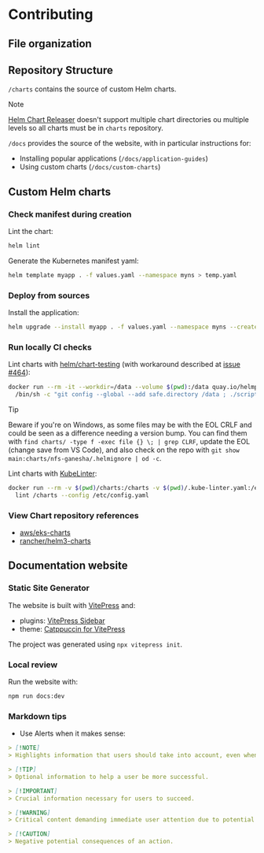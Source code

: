 # Contributing

## File organization

## Repository Structure

`/charts` contains the source of custom Helm charts.

> [!NOTE]
> [Helm Chart Releaser](https://github.com/helm/chart-releaser) doesn't support multiple chart directories ou multiple levels so all charts must be in `charts` repository.

`/docs` provides the source of the website, with in particular instructions for:

- Installing popular applications (`/docs/application-guides`)
- Using custom charts (`/docs/custom-charts`)

## Custom Helm charts

### Check manifest during creation

Lint the chart:

```bash
helm lint
```

Generate the Kubernetes manifest yaml:

```bash
helm template myapp . -f values.yaml --namespace myns > temp.yaml
```

### Deploy from sources

Install the application:

```bash
helm upgrade --install myapp . -f values.yaml --namespace myns --create-namespace --debug > output.yaml
```

### Run locally CI checks

Lint charts with [helm/chart-testing](https://github.com/helm/chart-testing) (with workaround described at [issue #464](https://github.com/helm/chart-testing/issues/464)):

```bash
docker run --rm -it --workdir=/data --volume $(pwd):/data quay.io/helmpack/chart-testing:v3.13.0 \
  /bin/sh -c "git config --global --add safe.directory /data ; ./scripts/add_helm_repo.sh ; ct lint --target-branch main"
```

> [!TIP]
> Beware if you're on Windows, as some files may be with the EOL CRLF and could be seen as a difference needing a version bump.
> You can find them with `find charts/ -type f -exec file {} \; | grep CLRF`, update the EOL (change save from VS Code), and also check on the repo with `git show main:charts/nfs-ganesha/.helmignore | od -c`.

Lint charts with [KubeLinter](https://docs.kubelinter.io/):

```bash
docker run --rm -v $(pwd)/charts:/charts -v $(pwd)/.kube-linter.yaml:/etc/config.yaml stackrox/kube-linter \
  lint /charts --config /etc/config.yaml
```

### View Chart repository references

- [aws/eks-charts](https://github.com/aws/eks-charts)
- [rancher/helm3-charts](https://github.com/rancher/helm3-charts)

## Documentation website

### Static Site Generator

The website is built with [VitePress](https://vitepress.dev/) and:

- plugins: [VitePress Sidebar](https://vitepress-sidebar.cdget.com/)
- theme: [Catppuccin for VitePress](https://vitepress.catppuccin.com/)

The project was generated using `npx vitepress init`.

### Local review

Run the website with:

```bash
npm run docs:dev
```

### Markdown tips

- Use Alerts when it makes sense:

```md
> [!NOTE]
> Highlights information that users should take into account, even when skimming.

> [!TIP]
> Optional information to help a user be more successful.

> [!IMPORTANT]
> Crucial information necessary for users to succeed.

> [!WARNING]
> Critical content demanding immediate user attention due to potential risks.

> [!CAUTION]
> Negative potential consequences of an action.
```
